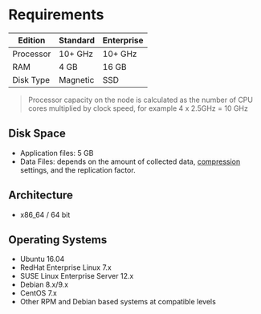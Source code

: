 # Requirements

| Edition | Standard | Enterprise |
| --- | --- | --- |
| Processor | 10+ GHz | 10+ GHz |
| RAM | 4 GB | 16 GB |
| Disk Type | Magnetic | SSD |

> Processor capacity on the node is calculated as the number of CPU cores multiplied by clock speed, for example 4 x 2.5GHz = 10 GHz

## Disk Space

- Application files: 5 GB
- Data Files: depends on the amount of collected data, [compression](compaction/README.md) settings, and the replication factor.

## Architecture

- x86_64 / 64 bit

## Operating Systems

-   Ubuntu 16.04
-   RedHat Enterprise Linux 7.x
-   SUSE Linux Enterprise Server 12.x
-   Debian 8.x/9.x
-   CentOS 7.x
-   Other RPM and Debian based systems at compatible levels

